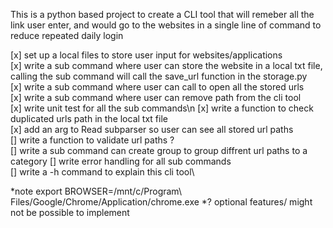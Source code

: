 This is a python based project to create a CLI tool that will remeber all the link user enter, and would go to the websites in a single line of command to reduce repeated daily login

[x] set up a local files to store user input for websites/applications\
[x] write a sub command where user can store the website in a local txt file, calling the sub command will call the save_url function in the storage.py\
[x] write a sub command where user can call to open all the stored urls\
[x] write a sub command where user can remove path from the cli tool\
[x] write unit test for all the sub commands\n
[x] write a function to check duplicated urls path in the local txt file\
[x] add an arg to Read subparser so user can see all stored url paths\
[] write a function to validate url paths ?\
[] write a sub command can create group to group diffrent url paths to a category
[] write error handling for all sub commands\
[] write a -h command to explain this cli tool\

*note export BROWSER=/mnt/c/Program\ Files/Google/Chrome/Application/chrome.exe
*? optional features/ might not be possible to implement 